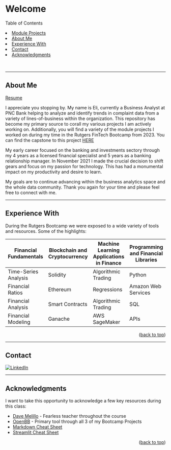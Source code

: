 # Welcome

<a name="readme-top"></a>
<!-- TABLE OF CONTENTS -->

  Table of Contents
    <li><a href="/module_projects/">Module Projects</a></li>
    <li><a href="#about-me">About Me</a></li>
    <li><a href="#built-with">Experience With</a></li>
    <li><a href="#contact">Contact</a></li>
    <li><a href="#acknowledgments">Acknowledgments</a></li>

<br>

---
## About Me
<a href="https://epiccoding.github.io">Resume</a>

I appreciate you stopping by.  My name is Eli, currently a Business Analyst at PNC Bank helping to analyze and identify trends in complaint data from a variety of lines-of-business within the organization.  This repository has become my primary source to corall my various projects I am actively working on.  Additionally, you will find a variety of the module projects I worked on during my time in the Rutgers FinTech Bootcamp from 2023.  You can find the capstone to this project <a href="https://project3-openbb-launch.streamlit.app">HERE</a>

My early career focused on the banking and investments sectory through my 4 years as a licensed financial specialist and 5 years as a banking relationship manager.  In November 2021 I made the crucial decision to shift gears and focus on my passion for technology.  This has had a monumental impact on my productivity and desire to learn.

My goals are to continue advancing within the business analytics space and the whole data community.  Thank you again for your time and please feel free to connect with me.


---
## Experience With

During the Rutgers Bootcamp we were exposed to a wide variety of tools and resources.  Some of the highlights:

| Financial Fundamentals | Blockchain and Cryptocurrency | Machine Learning Applications in Finance | Programming and Financial Libraries |
| --- | --- | --- | --- | 
| Time-Series Analysis | Solidity | Algorithmic Trading | Python |
| Financial Ratios | Ethereum | Regressions | Amazon Web Services |
| Financial Analysis | Smart Contracts | Algorithmic Trading | SQL |
| Financial Modeling | Ganache | AWS SageMaker | APIs |

<p align="right">(<a href="#readme-top">back to top</a>)</p>


<!-- CONTACT -->
---
## Contact

 [![LinkedIn](https://img.icons8.com/?size=48&id=13930&format=png)](https://www.linkedin.com/in/elipickhart/) 




<!-- ACKNOWLEDGMENTS -->
---
## Acknowledgments
I want to take this opportunity to acknowledge a few key resources during this class:

* [Dave Melillo](https://www.linkedin.com/in/davemelillojr/) - Fearless teacher throughout the course
* [OpenBB](https://www.openbb.co/) - Primary tool through all 3 of my Bootcamp Projects
* [Markdown Cheat Sheet](https://www.markdownguide.org/cheat-sheet)
* [Streamlit Cheat Sheet](https://daniellewisdl-streamlit-cheat-sheet-app-ytm9sg.streamlit.app/)

<p align="right">(<a href="#readme-top">back to top</a>)</p>